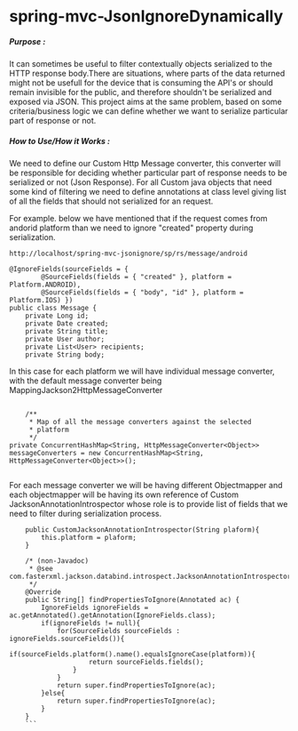 # spring-mvc-JsonIgnoreDynamically

##### Purpose : 
It can sometimes be useful to filter contextually objects serialized to the HTTP response body.There are situations, where parts of the data returned might not be usefull for the device that is consuming the API's or should remain invisible for the public, and therefore shouldn't be serialized and exposed via JSON. This project aims at the same problem, based on some criteria/business logic we can define whether we want to serialize particular part of response or not.

##### How to Use/How it Works : 
We need to define our Custom Http Message converter, this converter will be responsible for deciding whether particular part of response needs to be serialized or not (Json Response). 
For all Custom java objects that need some kind of filtering we need to define annotations at class level giving list of all the fields that should not serialized for an request.

For example. below we have mentioned that if the request comes from andorid platform than we need to ignore "created" property during serialization.
<pre><code>http://localhost/spring-mvc-jsonignore/sp/rs/message/android</code></pre>
```
@IgnoreFields(sourceFields = {
		@SourceFields(fields = { "created" }, platform = Platform.ANDROID),
		@SourceFields(fields = { "body", "id" }, platform = Platform.IOS) })
public class Message {
	private Long id;
	private Date created;
	private String title;
	private User author;
	private List<User> recipients;
	private String body;
```
In this case for each platform we will have individual message converter, with the default message converter being MappingJackson2HttpMessageConverter
```
	
	/**
	 * Map of all the message converters against the selected
	 * platform
	 */
private ConcurrentHashMap<String, HttpMessageConverter<Object>> messageConverters = new ConcurrentHashMap<String, HttpMessageConverter<Object>>();
	
```

For each message converter we will be having different Objectmapper and each objectmapper will be having its own reference of Custom JacksonAnnotationIntrospector whose role is to provide list of fields that we need to filter during serialization process.

```
	public CustomJacksonAnnotationIntrospector(String plaform){
		this.platform = plaform;
	}
	
    /* (non-Javadoc)
     * @see com.fasterxml.jackson.databind.introspect.JacksonAnnotationIntrospector#findPropertiesToIgnore(com.fasterxml.jackson.databind.introspect.Annotated)
     */
    @Override
    public String[] findPropertiesToIgnore(Annotated ac) {
    	IgnoreFields ignoreFields = ac.getAnnotated().getAnnotation(IgnoreFields.class);
    	if(ignoreFields != null){
    		for(SourceFields sourceFields : ignoreFields.sourceFields()){
    			if(sourceFields.platform().name().equalsIgnoreCase(platform)){
    				return sourceFields.fields();
    			}
    		}
    		return super.findPropertiesToIgnore(ac);
    	}else{
    		return super.findPropertiesToIgnore(ac);
    	}
    }
    ```
